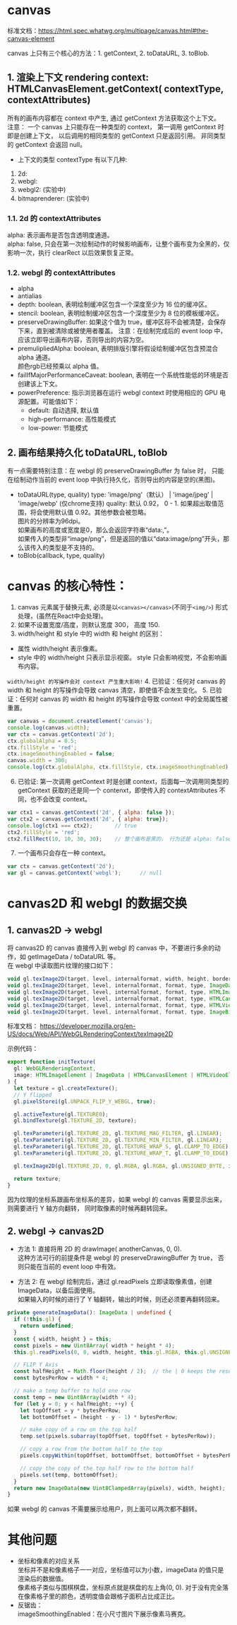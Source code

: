 # canvas 
标准文档：https://html.spec.whatwg.org/multipage/canvas.html#the-canvas-element  

canvas 上只有三个核心的方法：1. getContext, 2. toDataURL, 3. toBlob. 


## 1. 渲染上下文 rendering context: HTMLCanvasElement.getContext( contextType, contextAttributes)
所有的画布内容都在 context 中产生, 通过 getContext 方法获取这个上下文。     
注意： 一个 canvas 上只能存在一种类型的 context， 第一调用 getContext 时即是创建上下文， 以后调用的相同类型的 getContext 只是返回引用。 非同类型的 getContext 会返回 null。  

* 上下文的类型 contextType 有以下几种:
1. 2d: 
2. webgl: 
3. webgl2: (实验中)
4. bitmaprenderer: (实验中)

### 1.1. 2d 的 contextAttributes
alpha: 表示画布是否包含透明度通道。   
alpha: false, 只会在第一次绘制动作的时候影响画布，让整个画布变为全黑的，仅影响一次，执行 clearRect 以后效果恢复正常。      

### 1.2. webgl 的 contextAttributes
* alpha
* antialias
* depth: boolean, 表明绘制缓冲区包含一个深度至少为 16 位的缓冲区。  
* stencil: boolean, 表明绘制缓冲区包含一个深度至少为 8 位的模板缓冲区。  
* preserveDrawingBuffer: 如果这个值为 true，缓冲区将不会被清楚，会保存下来，直到被清除或被使用者覆盖。
注意：在绘制完成后的 event loop 中，应该立即导出画布内容，否则导出的内容为空。
* premulipliedAlpha: boolean, 表明排版引擎将假设绘制缓冲区包含预混合 alpha 通道。   
颜色rgb已经预乘以 alpha 值。
* failIfMajorPerformanceCaveat: boolean, 表明在一个系统性能低的环境是否创建该上下文。  
* powerPreference: 指示浏览器在运行 webgl context 时使用相应的 GPU 电源配置。可能值如下：
  * default: 自动选择, 默认值
  * high-performance: 高性能模式
  * low-power: 节能模式


## 2. 画布结果持久化 toDataURL, toBlob  
有一点需要特别注意：在 webgl 的 preserveDrawingBuffer 为 false 时， 只能在绘制动作当前的 event loop 中执行持久化，否则导出的内容是空的(黑图)。    
* toDataURL(type, quality)
type: 'image/png'（默认） | 'image/jpeg' | 'image/webp' (仅chrome支持)
quality: 默认 0.92， 0 - 1. 如果超出取值范围，将会使用默认值 0.92。其他参数会被忽略。  
图片的分辨率为96dpi。   
如果画布的高度或宽度是0，那么会返回字符串“data:,”。   
如果传入的类型非“image/png”，但是返回的值以“data:image/png”开头，那么该传入的类型是不支持的。   
* toBlob(callback, type, quality)


# canvas 的核心特性：

1. canvas 元素属于替换元素, 必须是以` <canvas></canvas> `(不同于`<img/>`) 形式处理，(虽然在React中会处理)。
2. 如果不设置宽度/高度，则默认宽度 300， 高度 150.
3. width/height 和 style 中的 width 和 height 的区别： 
* 属性 width/height 表示像素。
* style 中的 width/height 只表示显示视窗。 style 只会影响视觉，不会影响画布内容。   


`width/height 的写操作会对 context 产生重大影响!`
4. 已验证：任何对 canvas 的 width 和 height 的写操作会导致 canvas 清空，即使值不会发生变化。 
5. 已验证：任何对 canvas 的 width 和 height 的写操作会导致 context 中的全局属性被重置。 
```js
var canvas = document.createElement('canvas');
console.log(canvas.width);
var ctx = canvas.getContext('2d');
ctx.globalAlpha = 0.5;
ctx.fillStyle = 'red';
ctx.imageSmoothingEnabled = false;
canvas.width = 300;
console.log(ctx.globalAlpha, ctx.fillStyle, ctx.imageSmoothingEnabled);   // 1, "#000000", true,  默认的 fillStyle 是黑色
```

6. 已验证: 第一次调用 getContext 时是创建 context，后面每一次调用同类型的 getContext 获取的还是同一个 contenxt，即使传入的 contextAttributes 不同，也不会改变 context。     
```js
var ctx1 = canvas.getContext('2d', { alpha: false });
var ctx2 = canvas.getContext('2d', { alpha: true});
console.log(ctx1 === ctx2);       // true
ctx2.fillStyle = 'red';
ctx2.fillRect(10, 10, 30, 30);    // 整个画布是黑的， 行为还是 alpha: false
```

7. 一个画布只会存在一种 context。
```js
var ctx = canvas.getContext('2d');
var gl = canvas.getContext('webgl');      // null
```


# canvas2D 和 webgl 的数据交换
## 1. canvas2D -> webgl
将 canvas2D 的 canvas 直接传入到 webgl 的 canvas 中，不要进行多余的动作，如 getImageData / toDataURL 等。  
在 webgl 中读取图片纹理的接口如下：
```js
void gl.texImage2D(target, level, internalformat, width, height, border, format, type, ArrayBufferView? pixels);
void gl.texImage2D(target, level, internalformat, format, type, ImageData? pixels);
void gl.texImage2D(target, level, internalformat, format, type, HTMLImageElement? pixels);
void gl.texImage2D(target, level, internalformat, format, type, HTMLCanvasElement? pixels);
void gl.texImage2D(target, level, internalformat, format, type, HTMLVideoElement? pixels);
void gl.texImage2D(target, level, internalformat, format, type, ImageBitmap? pixels);
```
标准文档： https://developer.mozilla.org/en-US/docs/Web/API/WebGLRenderingContext/texImage2D

示例代码：
```ts
export function initTexture(
  gl: WebGLRenderingContext, 
  image: HTMLImageElement | ImageData | HTMLCanvasElement | HTMLVideoElement
) {
  let texture = gl.createTexture();
  // Y flipped
  gl.pixelStorei(gl.UNPACK_FLIP_Y_WEBGL, true);

  gl.activeTexture(gl.TEXTURE0);
  gl.bindTexture(gl.TEXTURE_2D, texture);

  gl.texParameteri(gl.TEXTURE_2D, gl.TEXTURE_MAG_FILTER, gl.LINEAR);
  gl.texParameteri(gl.TEXTURE_2D, gl.TEXTURE_MIN_FILTER, gl.LINEAR);
  gl.texParameteri(gl.TEXTURE_2D, gl.TEXTURE_WRAP_S, gl.CLAMP_TO_EDGE);
  gl.texParameteri(gl.TEXTURE_2D, gl.TEXTURE_WRAP_T, gl.CLAMP_TO_EDGE);

  gl.texImage2D(gl.TEXTURE_2D, 0, gl.RGBA, gl.RGBA, gl.UNSIGNED_BYTE, image);

  return texture;
}

```
因为纹理的坐标系跟画布坐标系的差异，如果 webgl 的 canvas 需要显示出来，则需要进行 Y 轴方向翻转， 同时取像素的时候再翻转回来。  


## 2. webgl -> canvas2D
* 方法 1: 直接将用 2D 的 drawImage( anotherCanvas, 0, 0).  
这种方法可行的前提条件是 webgl 的 preserveDrawingBuffer 为 true， 否则只能在当前的 event loop 中有效。   


* 方法 2: 在 webgl 绘制完后，通过 gl.readPixels 立即读取像素值，创建 ImageData，以备后面使用。    
如果输入的时候的进行了 Y 轴翻转，输出的时候，则还必须要再翻转回来。 

```ts
private generateImageData(): ImageData | undefined {
  if (!this.gl) {
    return undefined;
  }
  const { width, height } = this;
  const pixels = new Uint8Array( width * height * 4);
  this.gl.readPixels(0, 0, width, height, this.gl.RGBA, this.gl.UNSIGNED_BYTE, pixels);

  // FLIP Y Axis
  const halfHeight = Math.floor(height / 2);  // the | 0 keeps the result an int
  const bytesPerRow = width * 4;

  // make a temp buffer to hold one row
  const temp = new Uint8Array(width * 4);
  for (let y = 0; y < halfHeight; ++y) {
    let topOffset = y * bytesPerRow;
    let bottomOffset = (height - y - 1) * bytesPerRow;

    // make copy of a row on the top half
    temp.set(pixels.subarray(topOffset, topOffset + bytesPerRow));

    // copy a row from the bottom half to the top
    pixels.copyWithin(topOffset, bottomOffset, bottomOffset + bytesPerRow);

    // copy the copy of the top half row to the bottom half 
    pixels.set(temp, bottomOffset);
  }
  return new ImageData(new Uint8ClampedArray(pixels), width, height);
}
```
如果 webgl 的 canvas 不需要展示给用户，则上面可以两次都不翻转。  


# 其他问题
* 坐标和像素的对应关系      
坐标并不是和像素格子一一对应，坐标值可以为小数，imageData 的值只是渲染后的数据值。  
像素格子类似与围棋棋盘，坐标原点就是棋盘的左上角(0, 0). 对于没有完全落在像素格子里的颜色，透明度值会跟格子面积占比成正比。
* 反锯齿：      
imageSmoothingEnabled：在小尺寸图片下展示像素马赛克。
